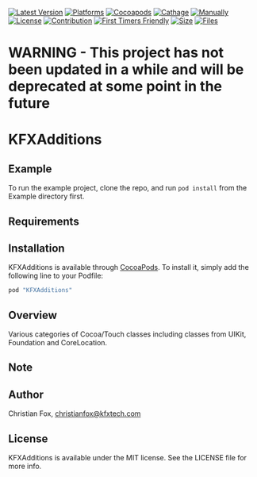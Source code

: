 [![Latest Version](https://img.shields.io/github/v/tag/ChristianFox/KFXAdditions?sort=semver&label=Version&color=orange)](https://github.com/ChristianFox/KFXAdditions/)
[![Platforms](https://img.shields.io/badge/Platforms-iOS-orange)](https://img.shields.io/badge/Platforms-iOS-orange)
[![Cocoapods](https://img.shields.io/badge/Cocoapods-yes-green)](https://img.shields.io/badge/Cocoapods-yes-green)
[![Cathage](https://img.shields.io/badge/Cathage-no-red)](https://img.shields.io/badge/Cathage-no-red)
[![Manually](https://img.shields.io/badge/Manual_Import-yes-green)](https://img.shields.io/badge/Manual_Import-yes-green)
[![License](https://img.shields.io/badge/license-mit-blue.svg)](https://github.com/ChristianFox/KFXAdditions/blob/master/LICENSE)
[![Contribution](https://img.shields.io/badge/Contributions-Welcome-blue)](https://github.com/ChristianFox/KFXAdditions/labels/contribute)
[![First Timers Friendly](https://img.shields.io/badge/First_Timers-Welcome-blue)](https://github.com/ChristianFox/KFXAdditions/labels/contribute)
[![Size](https://img.shields.io/github/repo-size/ChristianFox/KFXAdditions?color=orange)](https://img.shields.io/github/repo-size/ChristianFox/KFXAdditions?color=orange)
[![Files](https://img.shields.io/github/directory-file-count/ChristianFox/KFXAdditions?color=orange)](https://img.shields.io/github/directory-file-count/ChristianFox/KFXAdditions?color=orange)

# WARNING - This project has not been updated in a while and will be deprecated at some point in the future

# KFXAdditions

## Example

To run the example project, clone the repo, and run `pod install` from the Example directory first.

## Requirements

## Installation

KFXAdditions is available through [CocoaPods](http://cocoapods.org). To install
it, simply add the following line to your Podfile:

```ruby
pod "KFXAdditions"
```

## Overview

Various categories of Cocoa/Touch classes including classes from UIKit, Foundation and CoreLocation.


## Note

## Author

Christian Fox, christianfox@kfxtech.com

## License

KFXAdditions is available under the MIT license. See the LICENSE file for more info.
